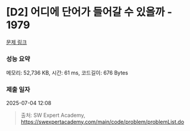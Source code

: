 # [D2] 어디에 단어가 들어갈 수 있을까 - 1979 

[문제 링크](https://swexpertacademy.com/main/code/problem/problemDetail.do?contestProbId=AV5PuPq6AaQDFAUq) 

### 성능 요약

메모리: 52,736 KB, 시간: 61 ms, 코드길이: 676 Bytes

### 제출 일자

2025-07-04 12:08



> 출처: SW Expert Academy, https://swexpertacademy.com/main/code/problem/problemList.do